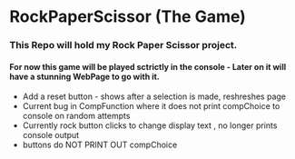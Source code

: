 # RockPaperScissor (The Game)

### This Repo will hold my Rock Paper Scissor project.
#### For now this game will be played sctrictly in the console - Later on it will have a stunning WebPage to go with it.

- Add a reset button - shows after a selection is made, reshreshes page
- Current bug in CompFunction where it does not print compChoice to console on random attempts
- Currently rock button clicks to change display text , no longer prints console output
- buttons do NOT    PRINT   OUT compChoice